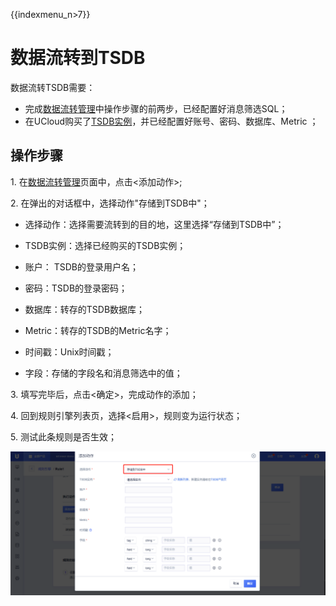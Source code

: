 {{indexmenu_n>7}}

# 数据流转到TSDB

数据流转TSDB需要：

- 完成[数据流转管理](data_forwarding)中操作步骤的前两步，已经配置好消息筛选SQL；
- 在UCloud购买了[TSDB实例](https://console.ucloud.cn/utsdb)，并已经配置好账号、密码、数据库、Metric ；

## 操作步骤
1\. 在[数据流转管理](data_forwarding)页面中，点击<添加动作>;

2\. 在弹出的对话框中，选择动作"存储到TSDB中"；

- 选择动作：选择需要流转到的目的地，这里选择“存储到TSDB中”；

- TSDB实例：选择已经购买的TSDB实例；

- 账户： TSDB的登录用户名；

- 密码：TSDB的登录密码；

- 数据库：转存的TSDB数据库；

- Metric：转存的TSDB的Metric名字；

- 时间戳：Unix时间戳；

- 字段：存储的字段名和消息筛选中的值；

3\. 填写完毕后，点击<确定>，完成动作的添加；

4\. 回到规则引擎列表页，选择<启用>，规则变为运行状态；

5\. 测试此条规则是否生效；

![转发到TSDB](../../images/转发到TSDB-3502315.png)



